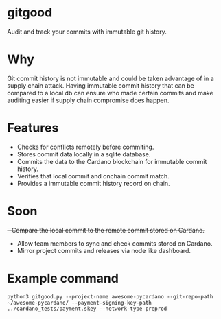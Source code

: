 # gitgood
Audit and track your commits with immutable git history.

# Why
Git commit history is not immutable and could be taken advantage of in a supply chain attack. Having immutable commit history that can be compared to a local db can ensure who made certain commits and make auditing easier if supply chain compromise does happen.

# Features
- Checks for conflicts remotely before commiting.
- Stores commit data locally in a sqlite database.
- Commits the data to the Cardano blockchain for immutable commit history.
- Verifies that local commit and onchain commit match.
- Provides a immutable commit history record on chain.

# Soon
~~- Compare the local commit to the remote commit stored on Cardano.~~
- Allow team members to sync and check commits stored on Cardano.
- Mirror project commits and releases via node like dashboard.

# Example command

`python3 gitgood.py --project-name awesome-pycardano --git-repo-path ~/awesome-pycardano/ --payment-signing-key-path ../cardano_tests/payment.skey --network-type preprod`
